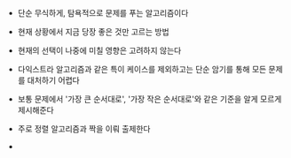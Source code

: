 - 단순 무식하게, 탐욕적으로 문제를 푸는 알고리즘이다
- 현재 상황에서 지금 당장 좋은 것만 고르는 방법
- 현재의 선택이 나중에 미칠 영향은 고려하지 않는다
- 다익스트라 알고리즘과 같은 특이 케이스를 제외하고는 단순 암기를 통해 모든 문제를 대처하기 어렵다
- 보통 문제에서 '가장 큰 순서대로', '가장 작은 순서대로'와 같은 기준을 알게 모르게 제시해준다
- 주로 정렬 알고리즘과 짝을 이뤄 출제한다

- 